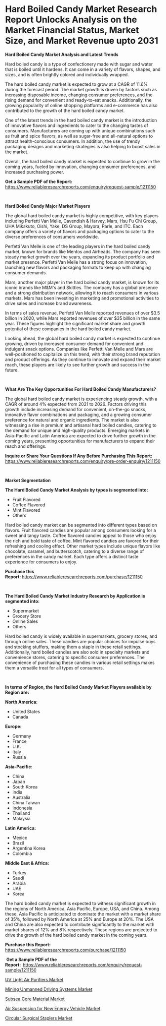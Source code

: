 <p><h1>Hard Boiled Candy Market Research Report Unlocks Analysis on the Market Financial Status, Market Size, and Market Revenue upto 2031</h1></p><p><strong>Hard Boiled Candy Market Analysis and Latest Trends</strong></p>
<p><p>Hard boiled candy is a type of confectionery made with sugar and water that is boiled until it hardens. It can come in a variety of flavors, shapes, and sizes, and is often brightly colored and individually wrapped.</p><p>The hard boiled candy market is expected to grow at a CAGR of 11.6% during the forecast period. The market growth is driven by factors such as increasing disposable income, changing consumer preferences, and the rising demand for convenient and ready-to-eat snacks. Additionally, the growing popularity of online shopping platforms and e-commerce has also contributed to the growth of the hard boiled candy market.</p><p>One of the latest trends in the hard boiled candy market is the introduction of innovative flavors and ingredients to cater to the changing tastes of consumers. Manufacturers are coming up with unique combinations such as fruit and spice flavors, as well as sugar-free and all-natural options to attract health-conscious consumers. In addition, the use of trendy packaging designs and marketing strategies is also helping to boost sales in the market.</p><p>Overall, the hard boiled candy market is expected to continue to grow in the coming years, fueled by innovation, changing consumer preferences, and increased purchasing power.</p></p>
<p><strong>Get a Sample PDF of the Report:&nbsp;</strong> <a href="https://www.reliableresearchreports.com/enquiry/request-sample/1211150">https://www.reliableresearchreports.com/enquiry/request-sample/1211150</a></p>
<p>&nbsp;</p>
<p><strong>Hard Boiled Candy Major Market Players</strong></p>
<p><p>The global hard boiled candy market is highly competitive, with key players including Perfetti Van Melle, Cavendish & Harvey, Mars, Hsu Fu Chi Group, UHA Mikakuto, Oishi, Yake, DS Group, Mayora, Parle, and ITC. Each company offers a variety of flavors and packaging options to cater to the diverse preferences of consumers worldwide.</p><p>Perfetti Van Melle is one of the leading players in the hard boiled candy market, known for brands like Mentos and Airheads. The company has seen steady market growth over the years, expanding its product portfolio and market presence. Perfetti Van Melle has a strong focus on innovation, launching new flavors and packaging formats to keep up with changing consumer demands.</p><p>Mars, another major player in the hard boiled candy market, is known for its iconic brands like M&M's and Skittles. The company has a global presence and a strong distribution network, allowing it to reach consumers in various markets. Mars has been investing in marketing and promotional activities to drive sales and increase brand awareness.</p><p>In terms of sales revenue, Perfetti Van Melle reported revenues of over $3.5 billion in 2020, while Mars reported revenues of over $35 billion in the same year. These figures highlight the significant market share and growth potential of these companies in the hard boiled candy market.</p><p>Looking ahead, the global hard boiled candy market is expected to continue growing, driven by increased consumer demand for convenient and indulgent snack options. Companies like Perfetti Van Melle and Mars are well-positioned to capitalize on this trend, with their strong brand reputation and product offerings. As they continue to innovate and expand their market reach, these players are likely to see further growth and success in the future.</p></p>
<p>&nbsp;</p>
<p><strong>What Are The Key Opportunities For Hard Boiled Candy Manufacturers?</strong></p>
<p><p>The global hard boiled candy market is experiencing steady growth, with a CAGR of around 4% expected from 2021 to 2026. Factors driving this growth include increasing demand for convenient, on-the-go snacks, innovative flavor combinations and packaging, and a growing consumer preference for natural and organic ingredients. The market is also witnessing a rise in premium and artisanal hard boiled candies, catering to the demand for unique and high-quality products. Emerging markets in Asia-Pacific and Latin America are expected to drive further growth in the coming years, presenting opportunities for manufacturers to expand their reach and offerings.</p></p>
<p><strong>Inquire or Share Your Questions If Any Before Purchasing This Report:</strong> <a href="https://www.reliableresearchreports.com/enquiry/pre-order-enquiry/1211150">https://www.reliableresearchreports.com/enquiry/pre-order-enquiry/1211150</a></p>
<p>&nbsp;</p>
<p><strong>Market Segmentation</strong></p>
<p><strong>The Hard Boiled Candy Market Analysis by types is segmented into:</strong></p>
<p><ul><li>Fruit Flavored</li><li>Coffee Flavored</li><li>Mint Flavored</li><li>Others</li></ul></p>
<p><p>Hard boiled candy market can be segmented into different types based on flavors. Fruit flavored candies are popular among consumers looking for a sweet and tangy taste. Coffee flavored candies appeal to those who enjoy the rich and bold taste of coffee. Mint flavored candies are favored for their refreshing and cooling effect. Other market types include unique flavors like chocolate, caramel, and butterscotch, catering to a diverse range of preferences in the candy market. Each type offers a distinct taste experience for consumers to enjoy.</p></p>
<p><strong>Purchase this Report:&nbsp;</strong><a href="https://www.reliableresearchreports.com/purchase/1211150">https://www.reliableresearchreports.com/purchase/1211150</a></p>
<p>&nbsp;</p>
<p><strong>The Hard Boiled Candy Market Industry Research by Application is segmented into:</strong></p>
<p><ul><li>Supermarket</li><li>Grocery Store</li><li>Online Sales</li><li>Others</li></ul></p>
<p><p>Hard boiled candy is widely available in supermarkets, grocery stores, and through online sales. These candies are popular choices for impulse buys and stocking stuffers, making them a staple in these retail settings. Additionally, hard boiled candies are also sold in specialty markets and convenience stores, catering to specific consumer preferences. The convenience of purchasing these candies in various retail settings makes them a versatile treat for all types of consumers.</p></p>
<p>&nbsp;</p>
<p><strong>In terms of Region, the Hard Boiled Candy Market Players available by Region are:</strong></p>
<p>
    <p> <strong> North America: </strong>
        <ul>
            <li>United States</li>
            <li>Canada</li>
        </ul>
        </p> 
    <p> <strong> Europe: </strong>
        <ul>
            <li>Germany</li>
            <li>France</li>
            <li>U.K.</li>
            <li>Italy</li>
            <li>Russia</li>
        </ul>
        </p> 
    <p> <strong> Asia-Pacific: </strong>
        <ul>
            <li>China</li>
            <li>Japan</li>
            <li>South Korea</li>
            <li>India</li>
            <li>Australia</li>
            <li>China Taiwan</li>
            <li>Indonesia</li>
            <li>Thailand</li>
            <li>Malaysia</li>
        </ul>
        </p> 
    <p> <strong> Latin America: </strong>
        <ul>
            <li>Mexico</li>
            <li>Brazil</li>
            <li>Argentina Korea</li>
            <li>Colombia</li>
        </ul>
        </p> 
    <p> <strong> Middle East & Africa: </strong>
        <ul>
            <li>Turkey</li>
            <li>Saudi</li>
            <li>Arabia</li>
            <li>UAE</li>
            <li>Korea</li>
        </ul>
    </p>
    </p>
<p><p>The hard boiled candy market is expected to witness significant growth in the regions of North America, Asia Pacific, Europe, USA, and China. Among these, Asia Pacific is anticipated to dominate the market with a market share of 35%, followed by North America at 25% and Europe at 20%. The USA and China are also expected to contribute significantly to the market with market shares of 12% and 8% respectively. These regions are projected to drive the growth of the hard boiled candy market in the coming years.</p></p>
<p><strong>Purchase this Report: </strong><a href="https://www.reliableresearchreports.com/purchase/1211150">https://www.reliableresearchreports.com/purchase/1211150</a></p>
<p>&nbsp;<strong>Get a Sample PDF of the Report:&nbsp;&nbsp;</strong><a href="https://www.reliableresearchreports.com/enquiry/request-sample/1211150">https://www.reliableresearchreports.com/enquiry/request-sample/1211150</a></p>
<p><strong></strong></p>
<p><p><a href="https://github.com/tamvrosiya/Market-Research-Report-List-2/blob/main/uv-light-air-purifiers-market.md">UV Light Air Purifiers Market</a></p><p><a href="https://issuu.com/reportprime-2/docs/mining-unmanned-driving-systems-market-size-2030.p">Mining Unmanned Driving Systems Market</a></p><p><a href="https://medium.com/p/dbf1b5cdbd5a/edit">Subsea Core Material Market</a></p><p><a href="https://issuu.com/reportprime-2/docs/air-suspension-for-new-energy-vehicle-market-size-">Air Suspension for New Energy Vehicle Market</a></p><p><a href="https://github.com/changoleonlaverguenzanoexiste/Market-Research-Report-List-2/blob/main/circular-surgical-staplers-market.md">Circular Surgical Staplers Market</a></p></p>